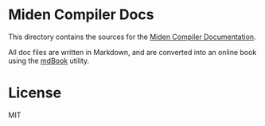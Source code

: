 # Miden Compiler Docs

This directory contains the sources for the [Miden Compiler Documentation](https://0xpolygonmiden.github.io/miden-ir/).

All doc files are written in Markdown, and are converted into an online book using the [mdBook](https://github.com/rust-lang/mdBook) utility.

# License

MIT
